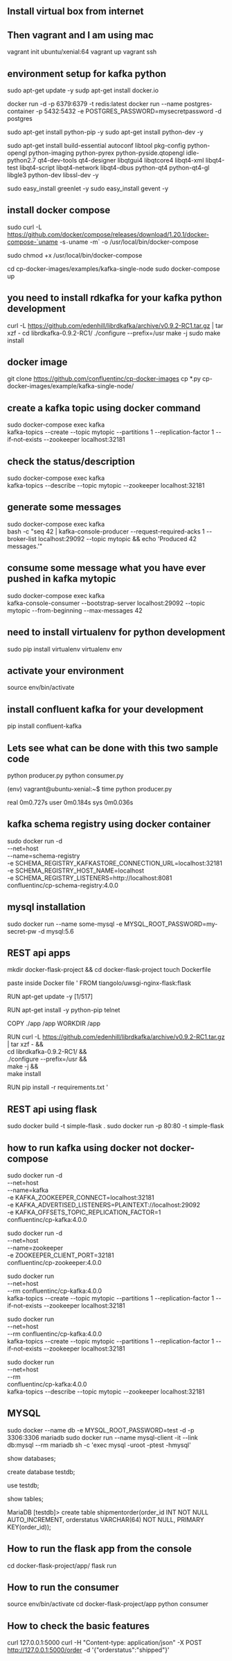 ## Install virtual box from internet
## Then vagrant and I am using mac

vagrant init ubuntu/xenial:64
vagrant up
vagrant ssh

## environment setup for kafka python
sudo apt-get update -y
sudp apt-get install docker.io

docker run -d -p 6379:6379 -t redis:latest
docker run --name postgres-container -p 5432:5432 -e POSTGRES_PASSWORD=mysecretpassword -d postgres

sudo apt-get install python-pip -y
sudo apt-get install python-dev -y

sudo apt-get install build-essential autoconf libtool pkg-config python-opengl python-imaging python-pyrex python-pyside.qtopengl idle-python2.7 qt4-dev-tools qt4-designer libqtgui4 libqtcore4 libqt4-xml libqt4-test libqt4-script libqt4-network libqt4-dbus python-qt4 python-qt4-gl libgle3 python-dev libssl-dev -y

sudo easy_install greenlet -y
sudo easy_install gevent -y


## install docker compose
sudo curl -L https://github.com/docker/compose/releases/download/1.20.1/docker-compose-`uname -s`-`uname -m` -o /usr/local/bin/docker-compose

sudo chmod +x /usr/local/bin/docker-compose

cd cp-docker-images/examples/kafka-single-node
sudo docker-compose up

## you need to install rdkafka for your kafka python development
curl -L https://github.com/edenhill/librdkafka/archive/v0.9.2-RC1.tar.gz | tar xzf -
cd librdkafka-0.9.2-RC1/
./configure --prefix=/usr
make -j
sudo make install

## docker image

git clone https://github.com/confluentinc/cp-docker-images
cp *.py cp-docker-images/example/kafka-single-node/


## create a kafka topic using docker command
sudo docker-compose exec kafka  \
kafka-topics --create --topic mytopic --partitions 1 --replication-factor 1 --if-not-exists --zookeeper localhost:32181


## check the status/description
sudo docker-compose exec kafka  \
  kafka-topics --describe --topic mytopic --zookeeper localhost:32181


## generate some messages 
sudo docker-compose exec kafka  \
  bash -c "seq 42 | kafka-console-producer --request-required-acks 1 --broker-list localhost:29092 --topic mytopic && echo 'Produced 42 messages.'"

## consume some message what you have ever pushed in kafka mytopic
sudo docker-compose exec kafka  \
  kafka-console-consumer --bootstrap-server localhost:29092 --topic mytopic --from-beginning --max-messages 42  


## need to install virtualenv for python development
sudo pip install virtualenv
virtualenv env

## activate your environment
source env/bin/activate


## install confluent kafka for your development
pip install confluent-kafka


## Lets see what can be done with this two sample code
python producer.py
python consumer.py

(env) vagrant@ubuntu-xenial:~$ time python producer.py 

real    0m0.727s
user    0m0.184s
sys     0m0.036s


## kafka schema registry using docker container
sudo docker run -d \
  --net=host \
  --name=schema-registry \
  -e SCHEMA_REGISTRY_KAFKASTORE_CONNECTION_URL=localhost:32181 \
  -e SCHEMA_REGISTRY_HOST_NAME=localhost \
  -e SCHEMA_REGISTRY_LISTENERS=http://localhost:8081 \
  confluentinc/cp-schema-registry:4.0.0  

## mysql installation
sudo docker run --name some-mysql -e MYSQL_ROOT_PASSWORD=my-secret-pw -d mysql:5.6


## REST api apps
mkdir docker-flask-project && cd docker-flask-project
touch Dockerfile 

paste inside Docker file 
'
FROM tiangolo/uwsgi-nginx-flask:flask


RUN apt-get update -y                                                                                                                                           [1/517]
                                                                                                                                                                       
RUN apt-get install -y python-pip telnet

COPY ./app /app
WORKDIR /app

RUN curl -L https://github.com/edenhill/librdkafka/archive/v0.9.2-RC1.tar.gz | tar xzf - && \
cd librdkafka-0.9.2-RC1/ && \
./configure --prefix=/usr && \
make -j && \
make install

RUN pip install -r requirements.txt
'

## REST api using flask
sudo docker build -t simple-flask .
sudo docker run -p 80:80 -t simple-flask 


## how to run kafka using docker not docker-compose
sudo docker run -d \
    --net=host \
    --name=kafka \
    -e KAFKA_ZOOKEEPER_CONNECT=localhost:32181 \
    -e KAFKA_ADVERTISED_LISTENERS=PLAINTEXT://localhost:29092 \
    -e KAFKA_OFFSETS_TOPIC_REPLICATION_FACTOR=1 \
    confluentinc/cp-kafka:4.0.0

sudo docker run -d \
    --net=host \
    --name=zookeeper \
    -e ZOOKEEPER_CLIENT_PORT=32181 \
    confluentinc/cp-zookeeper:4.0.0

sudo docker run \
  --net=host \
  --rm confluentinc/cp-kafka:4.0.0 \
  kafka-topics --create --topic mytopic --partitions 1 --replication-factor 1 --if-not-exists --zookeeper localhost:32181

sudo docker run \
  --net=host \
  --rm confluentinc/cp-kafka:4.0.0 \
  kafka-topics --create --topic mytopic --partitions 1 --replication-factor 1 --if-not-exists --zookeeper localhost:32181

sudo docker run \
  --net=host \
  --rm \
  confluentinc/cp-kafka:4.0.0 \
  kafka-topics --describe --topic mytopic --zookeeper localhost:32181
## MYSQL 

sudo docker --name db -e MYSQL_ROOT_PASSWORD=test -d -p 3306:3306 mariadb
sudo docker run --name mysql-client -it --link db:mysql --rm mariadb sh -c 'exec mysql -uroot -ptest -hmysql'

show databases;

create database testdb;

use testdb;

show tables;

MariaDB [testdb]> create table shipmentorder(order_id INT NOT NULL AUTO_INCREMENT, orderstatus VARCHAR(64) NOT NULL, PRIMARY KEY(order_id));

## How to run the flask app from the console

cd docker-flask-project/app/
flask run


## How to run the consumer
source env/bin/activate
cd docker-flask-project/app
python consumer

## How to check the basic features

curl 127.0.0.1:5000
curl -H "Content-type: application/json" -X POST http://127.0.0.1:5000/order -d '{"orderstatus":"shipped"}'


